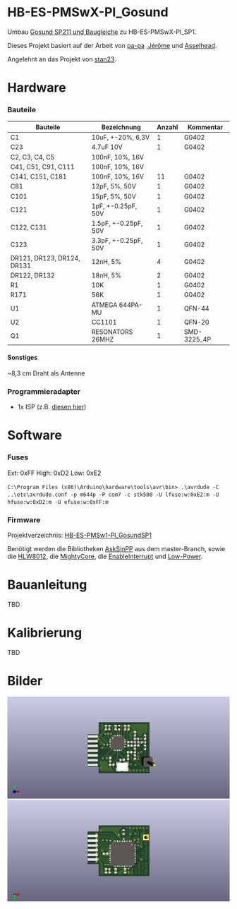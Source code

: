 # HB-ES-PMSwX-Pl_Gosund
Umbau [Gosund SP211 und Baugleiche](https://www.gosund.com/download/smart_plug/128.html) zu HB-ES-PMSwX-Pl_SP1.

Dieses Projekt basiert auf der Arbeit von [pa-pa](https://github.com/pa-pa/AskSinPP) ,[Jérôme](https://github.com/jp112sdl/Beispiel_AskSinPP) und [Asselhead](https://github.com/Asselhead/Arduino-Pro-Mini-RF).

Angelehnt an das Projekt von [stan23](https://github.com/stan23/HM-ES-PMSw1-Pl_GosundSP1).


# Hardware

### Bauteile

Bauteile                   | Bezeichnung          | Anzahl | Kommentar
-------------------------- | -------------------- | ------ | ---------
C1                         | 10uF, +-20%, 6,3V    |   1    | G0402
C23                        | 4.7uF 10V            |   1    | G0402
C2, C3, C4, C5             | 100nF, 10%, 16V      |        | 
C41, C51, C91, C111        | 100nF, 10%, 16V      |        | 
C141, C151, C181           | 100nF, 10%, 16V      |   11   | G0402
C81                        | 12pF, 5%, 50V        |   1    | G0402
C101                       | 15pF, 5%, 50V        |   1    | G0402
C121                       | 1pF, +-0.25pF, 50V   |   1    | G0402
C122, C131                 | 1.5pF, +-0.25pF, 50V |   1    | G0402
C123                       | 3.3pF, +-0.25pF, 50V |   1    | G0402
DR121, DR123, DR124, DR131 | 12nH, 5%             |   4    | G0402
DR122, DR132               | 18nH, 5%             |   2    | G0402
R1                         | 10K                  |   1    | G0402
R171                       | 56K                  |   1    | G0402
U1                         | ATMEGA 644PA-MU      |   1    | QFN-44
U2                         | CC1101               |   1    | QFN-20
Q1                         | RESONATORS 26MHZ     |   1    | SMD-3225_4P



#### Sonstiges

~8,3 cm Draht als Antenne

### Programmieradapter
- 1x ISP (z.B. [diesen hier](https://www.diamex.de/dxshop/USB-ISP-Programmer-fuer-Atmel-AVR-Rev2))


# Software

### Fuses
Ext:  0xFF
High: 0xD2
Low:  0xE2

`C:\Program Files (x86)\Arduino\hardware\tools\avr\bin> .\avrdude -C ..\etc\avrdude.conf -p m644p -P com7 -c stk500 -U lfuse:w:0xE2:m -U hfuse:w:0xD2:m -U efuse:w:0xFF:m`


### Firmware

Projektverzeichnis: [HB-ES-PMSw1-Pl_GosundSP1](TBD)

Benötigt werden die Bibliotheken [AskSinPP](https://github.com/pa-pa/AskSinPP) aus dem master-Branch, sowie die [HLW8012](https://github.com/xoseperez/hlw8012), die [MightyCore](https://github.com/MCUdude/MightyCore), die [EnableInterrupt](https://github.com/GreyGnome/EnableInterrupt) und [Low-Power](https://github.com/rocketscream/Low-Power).


# Bauanleitung

TBD


# Kalibrierung

TBD


# Bilder
![Vorderseite](https://github.com/maxx3105/HB-ES-PMSwX-Pl_Gosund/blob/main/HB-ES-PMSwX-Pl_Gosund_top.png)
![Rückseite](https://github.com/maxx3105/HB-ES-PMSwX-Pl_Gosund/blob/main/HB-ES-PMSwX-Pl_Gosund_bottom.png)
